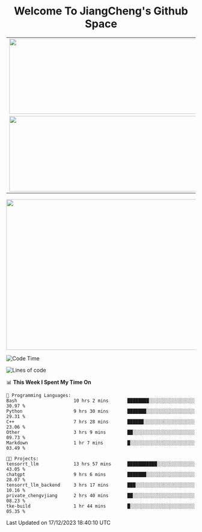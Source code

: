 <h1 align="center">Welcome To JiangCheng's Github Space</h1>

<table align="center" frame="void" rules="none" >
  <tr>
    <td>
      <div align="center"> <img height="200px" width="500px"  src="https://github-readme-stats.vercel.app/api?username=thisjiang&hide_title=true&hide_border=true&layout=compact&show_icons=trueline_height=21&text_color=000&icon_color=000&bg_color=0,ea6161,ffc64d,fffc4d,52fa5a&theme=graywhite" /> </div>
    </td>
    <td>
      <div align="center"> <img height="200px" width="500px" src="https://github-readme-stats.vercel.app/api/top-langs/?username=thisjiang&hide_title=true&hide_border=true&layout=compact&langs_count=6&text_color=000&icon_color=fff&bg_color=0,52fa5a,4dfcff,c64dff&theme=graywhite" /> </div>
    </td>
  </tr>
  <tr>
    <td>
      <div align="center"> <img height="200px" width="500px" src="https://github-readme-streak-stats.herokuapp.com/?user=thisjiang&hide_title=true&hide_border=true&layout=compact&langs_count=6" /> </div>
    </td>
    <td>
      <div align="center"> 
      <a href="https://github.com/" target="_blank"><img style="margin: 10px" src="https://profilinator.rishav.dev/skills-assets/git-scm-icon.svg" alt="Git" height="50" /></a>  
      <a href="https://www.linux.org/" target="_blank"><img style="margin: 10px" src="https://profilinator.rishav.dev/skills-assets/linux-original.svg" alt="Linux" height="50" /></a>  
      <a href="https://www.gnu.org/software/bash/" target="_blank"><img style="margin: 10px" src="https://profilinator.rishav.dev/skills-assets/gnu_bash-icon.svg" alt="Bash" height="50" /></a>  
      </div>
    </td>
  </tr>
</table>

<div align="center"> <img height="400px" width="1000px" src="https://github-readme-activity-graph.cyclic.app/graph?username=thisjiang&theme=react&hide_title=true&hide_border=true&layout=compact&langs_count=6" /> </div></td>

<!--START_SECTION:waka-->
![Code Time](http://img.shields.io/badge/Code%20Time-643%20hrs%2041%20mins-blue)

![Lines of code](https://img.shields.io/badge/From%20Hello%20World%20I%27ve%20Written-444.8%20thousand%20lines%20of%20code-blue)

📊 **This Week I Spent My Time On** 

```text
💬 Programming Languages: 
Bash                     10 hrs 2 mins       ████████░░░░░░░░░░░░░░░░░   30.97 % 
Python                   9 hrs 30 mins       ███████░░░░░░░░░░░░░░░░░░   29.31 % 
C++                      7 hrs 28 mins       ██████░░░░░░░░░░░░░░░░░░░   23.06 % 
Other                    3 hrs 9 mins        ██░░░░░░░░░░░░░░░░░░░░░░░   09.73 % 
Markdown                 1 hr 7 mins         █░░░░░░░░░░░░░░░░░░░░░░░░   03.49 % 

🐱‍💻 Projects: 
tensorrt_llm             13 hrs 57 mins      ███████████░░░░░░░░░░░░░░   43.05 % 
chatgpt                  9 hrs 6 mins        ███████░░░░░░░░░░░░░░░░░░   28.07 % 
tensorrt_llm_backend     3 hrs 17 mins       ███░░░░░░░░░░░░░░░░░░░░░░   10.16 % 
private_chengvjiang      2 hrs 40 mins       ██░░░░░░░░░░░░░░░░░░░░░░░   08.23 % 
tke-build                1 hr 44 mins        █░░░░░░░░░░░░░░░░░░░░░░░░   05.35 % 
```


 Last Updated on 17/12/2023 18:40:10 UTC
<!--END_SECTION:waka-->
